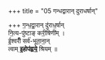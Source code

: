 +++
title = "05 गन्धद्वारान् दुराधर्षान्"

+++
ग॒न्ध॒द्वा॒रान् दु॑राध॒र्षान्  
नि॒त्य-पु॑ष्टाङ् करी॒षिणी॑म् ।  
ई॒श्वरीँ॑ सर्व॑-भूता॒ना॒न्  
त्वाम् **इ॒होप॑ह्वये॒** श्रियम् ॥